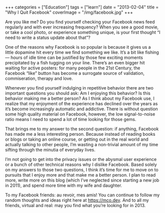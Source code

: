 +++
categories = ["Education"]
tags = ["learn"]
date = "2013-02-04"
title = "Why I Quit Facebook"
coverImage = "/img/facebook.jpg"
+++

Are you like me? Do you find yourself checking your Facebook news feed regularly and with ever increasing frequency? When you see a good movie, or take a cool photo, or experience something unique, is your first thought “I need to write a status update about that”?
<!--more-->

One of the reasons why Facebook is so popular is because it gives us a little dopamine hit every time we find something we like. It’s a bit like fishing — hours of idle time can be justified by those few exciting moments precipitated by a fish tugging on your line. There’s an even bigger hit waiting for active posters: for many people in the 21st Century, the Facebook “like” button has become a surrogate source of validation, commiseration, therapy and love.

Whenever you find yourself indulging in repetitive behavior there are two important questions you should ask:
Am I enjoying this behavior?
Is this behavior making me a better person?
As I think about my Facebook use, I realize that my enjoyment of the experience has declined over the years as it’s become increasingly automatic and addictive. There is without question some high quality material on Facebook, however, the low signal-to-noise ratio means I need to spend a lot of time looking for those gems. 

That brings me to my answer to the second question: if anything, Facebook has made me a less interesting person. Because instead of reading books or blogs or taking an online course, or getting out in the real world and actually talking to other people, I’m wasting a non-trivial amount of my time sifting through the minutia of everyday lives.

I’m  not going to get into the privacy issues or the abysmal user experience or a bunch of other technical reasons why I dislike Facebook. Based solely on my answers to those two questions, I think it’s time for me to move on to pursuits that I enjoy more and that make me a better person. I plan to read more, write more on this blog (which I’ve neglected since starting a new job in 2011), and spend more time with my wife and daughter.

To my Facebook friends: au revoir, mes amis! You can continue to follow my random thoughts and ideas right here at https://mco.dev. And to all my friends, virtual and real:  may you find what you’re looking for in 2013.
